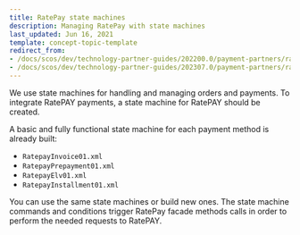 ```yaml
---
title: RatePay state machines
description: Managing RatePay with state machines
last_updated: Jun 16, 2021
template: concept-topic-template
redirect_from:
- /docs/scos/dev/technology-partner-guides/202200.0/payment-partners/ratepay/ratepay-state-machines.html
- /docs/scos/dev/technology-partner-guides/202307.0/payment-partners/ratepay/ratepay-state-machines.html
---
```


We use state machines for handling and managing orders and payments. To integrate RatePAY payments, a state machine for RatePAY should be created.

A basic and fully functional state machine for each payment method is already built:
* `RatepayInvoice01.xml`
* `RatepayPrepayment01.xml`
* `RatepayElv01.xml`
* `RatepayInstallment01.xml`

You can use the same state machines or build new ones. The state machine commands and conditions trigger RatePay facade methods calls in order to perform the needed requests to RatePAY.
